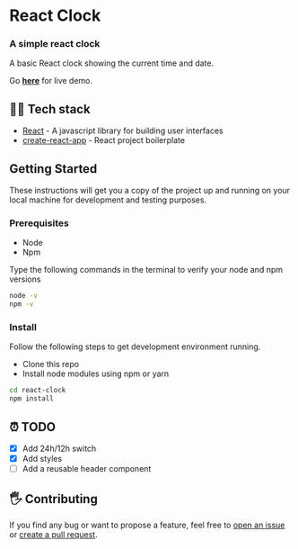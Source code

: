 # React Clock

### A simple react clock

A basic React clock showing the current time and date.

Go **[here](https://admiring-cori-0b0a58.netlify.com/)** for live demo.

## 👨‍💻 Tech stack

- [React](https://reactjs.org/) - A javascript library for building user interfaces
- [create-react-app](https://github.com/facebook/create-react-app) - React project boilerplate

## Getting Started

These instructions will get you a copy of the project up and running on your local machine for development and testing purposes.

### Prerequisites

- Node
- Npm

Type the following commands in the terminal to verify your node and npm versions

```bash
node -v
npm -v
```

### Install

Follow the following steps to get development environment running.

- Clone this repo
- Install node modules using npm or yarn

```bash
cd react-clock
npm install
```

## ⏰ TODO

- [x] Add 24h/12h switch
- [x] Add styles
- [ ] Add a reusable header component

## 🖐 Contributing

If you find any bug or want to propose a feature, feel free to [open an issue](issues/new) or [create a pull request](pulls).
